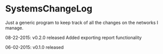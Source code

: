 # SystemsChangeLog

Just a generic program to keep track of all the changes on the networks I manage.




08-22-2015: v0.2.0 released
            Added exporting report functionality

06-02-2015: v0.1.0 released
